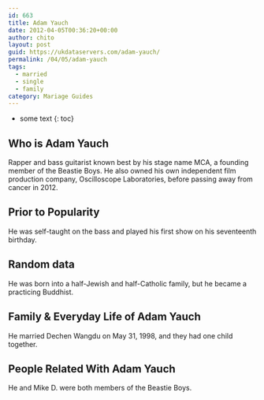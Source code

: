 ```yaml
---
id: 663
title: Adam Yauch
date: 2012-04-05T00:36:20+00:00
author: chito
layout: post
guid: https://ukdataservers.com/adam-yauch/
permalink: /04/05/adam-yauch  
tags:
  - married
  - single
  - family
category: Mariage Guides
---
```


* some text
{: toc}


## Who is  Adam Yauch
                  
                  
                  
Rapper and bass guitarist known best by his stage name MCA, a founding member of the Beastie Boys. He also owned his own independent film production company, Oscilloscope Laboratories, before passing away from cancer in 2012. 
                  
                
                
                
## Prior to Popularity 
                  
                  
                  
He was self-taught on the bass and played his first show on his seventeenth birthday.
                  
                
                
                
## Random data 
                  
                  
                  
He was born into a half-Jewish and half-Catholic family, but he became a practicing Buddhist.
                  
                
                
                
## Family & Everyday Life of Adam Yauch
                  
                  
                  
He married Dechen Wangdu on May 31, 1998, and they had one child together.
                  
                
                
                
## People Related With  Adam Yauch
                  
                  
                  
He and Mike D. were both members of the Beastie Boys.
                  
                
              
            
          
          
          
    
    
  
